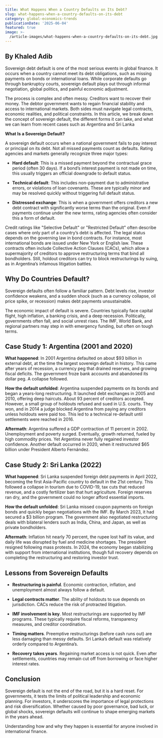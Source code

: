 ```yaml
---
title: What Happens When a Country Defaults on Its Debt?
slug: what-happens-when-a-country-defaults-on-its-debt
category: global-economics-trends
publicationDate: '2025-06-04'
featured: true
image: >-
  /article-images/what-happens-when-a-country-defaults-on-its-debt.jpg
---
```


## By Khaled Adib

Sovereign debt default is one of the most serious events in global finance. It occurs when a country cannot meet its debt obligations, such as missing payments on bonds or international loans. While corporate defaults go through bankruptcy courts, sovereign default plays out through informal negotiation, global politics, and painful economic adjustment.

The process is complex and often messy. Creditors want to recover their money. The debtor government wants to regain financial stability and access to international markets. Both sides must navigate legal contracts, economic realities, and political constraints. In this article, we break down the concept of sovereign default, the different forms it can take, and what we can learn from recent cases such as Argentina and Sri Lanka

**What Is a Sovereign Default?**

A sovereign default occurs when a national government fails to pay interest or principal on its debt. Not all missed payments count as defaults. Rating agencies and markets generally recognize three major types:

- **Hard default**: This is a missed payment beyond the contractual grace period (often 30 days). If a bond’s interest payment is not made on time, this usually triggers an official downgrade to default status.

- **Technical default**: This includes non-payment due to administrative errors, or violations of loan covenants. These are typically minor and may be resolved quickly without triggering full default status.

- **Distressed exchange**: This is when a government offers creditors a new debt contract with significantly worse terms than the original. Even if payments continue under the new terms, rating agencies often consider this a form of default.

Credit ratings like "Selective Default" or "Restricted Default" often describe cases where only part of a country’s debt is affected. The legal status depends on the governing law in bond contracts. For instance, most international bonds are issued under New York or English law. These contracts often include Collective Action Clauses (CACs), which allow a supermajority of creditors to approve restructuring terms that bind all bondholders. Still, holdout creditors can try to block restructurings by suing, as in Argentina’s infamous litigation battles.


## **Why Do Countries Default?**

Sovereign defaults often follow a familiar pattern. Debt levels rise, investor confidence weakens, and a sudden shock (such as a currency collapse, oil price spike, or recession) makes debt payments unsustainable.

The economic impact of default is severe. Countries typically face capital flight, high inflation, a banking crisis, and a deep recession. Politically, governments often fall, and social unrest rises. The IMF, World Bank, and regional partners may step in with emergency funding, but often on tough terms.


## **Case Study 1: Argentina (2001 and 2020)**

**What happened**: In 2001 Argentina defaulted on about $93 billion in external debt, at the time the largest sovereign default in history. This came after years of recession, a currency peg that drained reserves, and growing fiscal deficits. The government froze bank accounts and abandoned its dollar peg. A collapse followed.

**How the default unfolded**: Argentina suspended payments on its bonds and began a years-long restructuring. It launched debt exchanges in 2005 and 2010, offering deep haircuts. About 93 percent of creditors accepted. However, a small group of holdouts refused and sued in U.S. courts. They won, and in 2014 a judge blocked Argentina from paying any creditors unless holdouts were paid too. This led to a technical re-default until settlements were reached in 2016.

**Aftermath**: Argentina suffered a GDP contraction of 11 percent in 2002. Unemployment and poverty surged. Eventually, growth returned, fueled by high commodity prices. Yet Argentina never fully regained investor confidence. Another default occurred in 2020, when it restructured $65 billion under President Alberto Fernández.


## **Case Study 2: Sri Lanka (2022)**

**What happened**: Sri Lanka suspended foreign debt payments in April 2022, becoming the first Asia-Pacific country to default in the 21st century. This followed a collapse in tourism due to COVID-19, tax cuts that reduced revenue, and a costly fertilizer ban that hurt agriculture. Foreign reserves ran dry, and the government could no longer afford essential imports.

**How the default unfolded**: Sri Lanka missed coupon payments on foreign bonds and quickly began negotiations with the IMF. By March 2023, it had secured a $3 billion program. The government also negotiated restructuring deals with bilateral lenders such as India, China, and Japan, as well as private bondholders.

**Aftermath**: Inflation hit nearly 70 percent, the rupee lost half its value, and daily life was disrupted by fuel and medicine shortages. The president resigned following mass protests. In 2024, the economy began stabilizing with support from international institutions, though full recovery depends on completing the restructuring and restoring investor trust.


## **Lessons from Sovereign Defaults**

- **Restructuring is painful**. Economic contraction, inflation, and unemployment almost always follow a default.

- **Legal contracts matter**. The ability of holdouts to sue depends on jurisdiction. CACs reduce the risk of protracted litigation.

- **IMF involvement is key**. Most restructurings are supported by IMF programs. These typically require fiscal reforms, transparency measures, and creditor coordination.

- **Timing matters**. Preemptive restructurings (before cash runs out) are less damaging than messy defaults. Sri Lanka’s default was relatively orderly compared to Argentina’s.

- **Recovery takes years**. Regaining market access is not quick. Even after settlements, countries may remain cut off from borrowing or face higher interest rates.


## **Conclusion**

Sovereign default is not the end of the road, but it is a hard reset. For governments, it tests the limits of political leadership and economic planning. For investors, it underscores the importance of legal protections and risk diversification. Whether caused by poor governance, bad luck, or global shocks, sovereign defaults will continue to shape emerging markets in the years ahead.

Understanding how and why they happen is essential for anyone involved in international finance.

